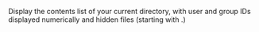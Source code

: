 Display the contents list of your current directory, with user and group IDs displayed numerically and hidden files (starting with .)
